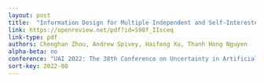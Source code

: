 ```yaml
---
layout: post
title:  "Information Design for Multiple Independent and Self-Interested Defenders: Work Less, Pay Off More"
link: https://openreview.net/pdf?id=S98f_IIsceq
link-type: pdf
authors: Chenghan Zhou, Andrew Spivey, Haifeng Xu, Thanh Hong Nguyen
alpha-beta: no
conference: "UAI 2022: The 38th Conference on Uncertainty in Artificial Intelligence (also accepted to <a href='https://www.mdpi.com/2073-4336/14/1/12'>Games Journal</a>)."
sort-key: 2022-08
---
```

